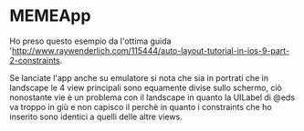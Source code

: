 MEMEApp
=======

Ho preso questo esempio da l'ottima guida 'http://www.raywenderlich.com/115444/auto-layout-tutorial-in-ios-9-part-2-constraints.

Se lanciate l'app anche su emulatore si nota che sia in portrati che in landscape le 4 view principali sono equamente divise sullo schermo, ciò nonostante vie è un problema con il landscape in quanto la UILabel di @eds va troppo in giù e non capisco il perchè in quanto i constraints che ho inserito sono identici a quelli delle altre views.